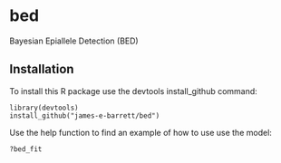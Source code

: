 # bed
Bayesian Epiallele Detection (BED)

## Installation

To install this R package use the devtools install_github command:

    library(devtools)
    install_github("james-e-barrett/bed")

Use the help function to find an example of how to use use the model:

    ?bed_fit
